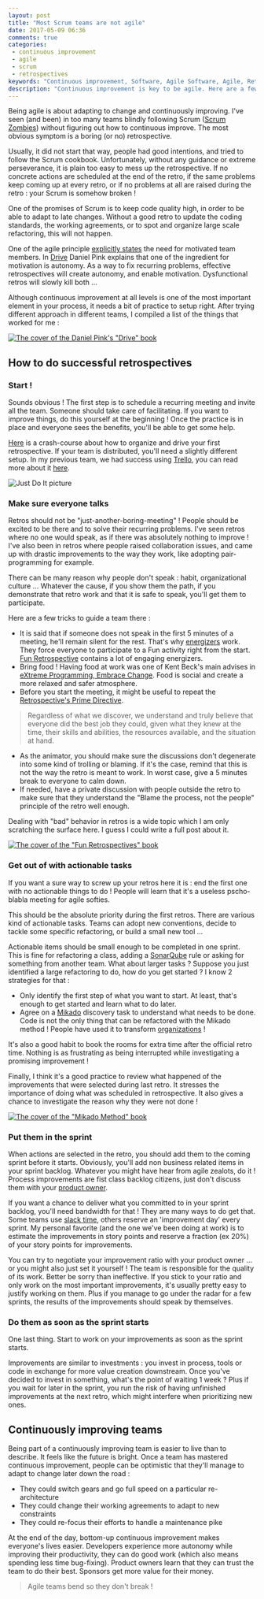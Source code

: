 ```yaml
---
layout: post
title: "Most Scrum teams are not agile"
date: 2017-05-09 06:36
comments: true
categories: 
 - continuous improvement
 - agile
 - scrum
 - retrospectives
keywords: "Continuous improvement, Software, Agile Software, Agile, Retrospectives, Scrum"
description: "Continuous improvement is key to be agile. Here are a few advices to continuously improve using retrospectives."
---
```

Being agile is about adapting to change and continuously improving. I've seen (and been) in too many teams blindly following Scrum ([Scrum Zombies](/how-to-kill-scrum-zombies/)) without figuring out how to continuous improve. The most obvious symptom is a boring (or no) retrospective.

Usually, it did not start that way, people had good intentions, and tried to follow the Scrum cookbook. Unfortunately, without any guidance or extreme perseverance, it is plain too easy to mess up the retrospective. If no concrete actions are scheduled at the end of the retro, if the same problems keep coming up at every retro, or if no problems at all are raised during the retro : your Scrum is somehow broken !

One of the promises of Scrum is to keep code quality high, in order to be able to adapt to late changes. Without a good retro to update the coding standards, the working agreements, or to spot and organize large scale refactoring, this will not happen.

One of the agile principle [explicitly states](http://agilemanifesto.org/principles.html) the need for motivated team members. In [Drive](https://www.amazon.com/Drive-Surprising-Truth-About-Motivates/dp/1594484805/ref=sr_1_1?ie=UTF8&qid=1494561757&sr=8-1&keywords=pink+drive) Daniel Pink explains that one of the ingredient for motivation is autonomy. As a way to fix recurring problems, effective retrospectives will create autonomy, and enable motivation. Dysfunctional retros will slowly kill both ...

Although continuous improvement at all levels is one of the most important element in your process, it needs a bit of practice to setup right. After trying different approach in different teams, I compiled a list of the things that worked for me :

[![The cover of the Daniel Pink's "Drive" book](../imgs/2017-05-09-most-scrum-teams-are-not-agile/drive.jpg)](https://www.amazon.com/Drive-Surprising-Truth-About-Motivates/dp/1594484805/ref=sr_1_1?ie=UTF8&qid=1494561757&sr=8-1&keywords=pink+drive)

## How to do successful retrospectives

### Start !

Sounds obvious ! The first step is to schedule a recurring meeting and invite all the team. Someone should take care of facilitating. If you want to improve things, do this yourself at the beginning ! Once the practice is in place and everyone sees the benefits, you'll be able to get some help.

[Here](/how-we-introduced-efficient-agile-retrospectives/) is a crash-course about how to organize and drive your first retrospective. If your team is distributed, you'll need a slightly different setup. In my previous team, we had success using [Trello](https://trello.com), you can read more about it [here](/trellospectives-remote-retrospectives-with-trello/).

![Just Do It picture](../imgs/2017-05-09-most-scrum-teams-are-not-agile/just-do-it.jpg)

### Make sure everyone talks

Retros should not be "just-another-boring-meeting" ! People should be excited to be there and to solve their recurring problems. I've seen retros where no one would speak, as if there was absolutely nothing to improve ! I've also been in retros where people raised collaboration issues, and came up with drastic improvements to the way they work, like adopting pair-programming for example.

There can be many reason why people don't speak : habit, organizational culture ... Whatever the cause, if you show them the path, if you demonstrate that retro work and that it is safe to speak, you'll get them to participate.

Here are a few tricks to guide a team there :

* It is said that if someone does not speak in the first 5 minutes of a meeting, he'll remain silent for the rest. That's why [energizers](www.funretrospectives.com/category/energizer/) work. They force everyone to participate to a Fun activity right from the start. [Fun Retrospective](http://www.funretrospectives.com/) contains a lot of engaging energizers.
* Bring food ! Having food at work was one of Kent Beck's main advises in [eXtreme Programming, Embrace Change](https://www.amazon.com/Extreme-Programming-Explained-Embrace-Change/dp/0201616416/ref=sr_1_2?s=books&ie=UTF8&qid=1494561932&sr=1-2&keywords=extreme+programming+explained+embrace+change). Food is social and create a more relaxed and safer atmosphere.
* Before you start the meeting, it might be useful to repeat the [Retrospective's Prime Directive](http://www.retrospectives.com/pages/retroPrimeDirective.html).

> Regardless of what we discover, we understand and truly believe that everyone did the best job they could, given what they knew at the time, their skills and abilities, the resources available, and the situation at hand.

* As the animator, you should make sure the discussions don't degenerate into some kind of trolling or blaming. If it's the case, remind that this is not the way the retro is meant to work. In worst case, give a 5 minutes break to everyone to calm down.
* If needed, have a private discussion with people outside the retro to make sure that they understand the "Blame the process, not the people" principle of the retro well enough.

Dealing with "bad" behavior in retros is a wide topic which I am only scratching the surface here. I guess I could write a full post about it.

[![The cover of the "Fun Retrospectives" book](../imgs/2017-05-09-most-scrum-teams-are-not-agile/fun-retro.jpeg)](http://www.funretrospectives.com/)

### Get out of with actionable tasks

If you want a sure way to screw up your retros here it is : end the first one with no actionable things to do ! People will learn that it's a useless pscho-blabla meeting for agile softies.

This should be the absolute priority during the first retros. There are various kind of actionable tasks. Teams can adopt new conventions, decide to tackle some specific refactoring, or build a small new tool ...

Actionable items should be small enough to be completed in one sprint. This is fine for refactoring a class, adding a [SonarQube](https://www.sonarqube.org/) rule or asking for something from another team. What about larger tasks ? Suppose you just identified a large refactoring to do, how do you get started ? I know 2 strategies for that :

* Only identify the first step of what you want to start. At least, that's enough to get started and learn what to do later.
* Agree on a [Mikado](https://mikadomethod.wordpress.com/) discovery task to understand what needs to be done. Code is not the only thing that can be refactored with the Mikado method ! People have used it to transform [organizations](http://nomad8.com/organisational-change-with-mikado/) !

It's also a good habit to book the rooms for extra time after the official retro time. Nothing is as frustrating as being interrupted while investigating a promising improvement !

Finally, I think it's a good practice to review what happened of the improvements that were selected during last retro. It stresses the importance of doing what was scheduled in retrospective. It also gives a chance to investigate the reason why they were not done !

[![The cover of the "Mikado Method" book](../imgs/2017-05-09-most-scrum-teams-are-not-agile/mikado-method.jpg)](https://www.amazon.com/Mikado-Method-Ola-Ellnestam/dp/1617291218/ref=sr_1_1?s=books&ie=UTF8&qid=1494562230&sr=1-1&keywords=mikado+method)

### Put them in the sprint

When actions are selected in the retro, you should add them to the coming sprint before it starts. Obviously, you'll add non business related items in your sprint backlog. Whatever you might have hear from agile zealots, do it ! Process improvements are fist class backlog citizens, just don't discuss them with your [product owner](https://www.scrum.org/resources/blog/who-professional-scrum-product-owner).

If you want a chance to deliver what you committed to in your sprint backlog, you'll need bandwidth for that ! They are many ways to do get that. Some teams use [slack time](http://www.jamesshore.com/Agile-Book/slack.html), others reserve an 'improvement day' every sprint. My personal favorite (and the one we've been doing at work) is to estimate the improvements in story points and reserve a fraction (ex 20%) of your story points for improvements.

You can try to negotiate your improvement ratio with your product owner ... or you might also just set it yourself ! The team is responsible for the quality of its work. Better be sorry than ineffective. If you stick to your ratio and only work on the most important improvements, it's usually pretty easy to justify working on them. Plus if you manage to go under the radar for a few sprints, the results of the improvements should speak by themselves.

### Do them as soon as the sprint starts

One last thing. Start to work on your improvements as soon as the sprint starts.

Improvements are similar to investments : you invest in process, tools or code in exchange for more value creation downstream. Once you've decided to invest in something, what's the point of waiting 1 week ? Plus if you wait for later in the sprint, you run the risk of having unfinished improvements at the next retro, which might interfere when prioritizing new ones.

## Continuously improving teams

Being part of a continuously improving team is easier to live than to describe. It feels like the future is bright. Once a team has mastered continuous improvement, people can be optimistic that they'll manage to adapt to change later down the road :

* They could switch gears and go full speed on a particular re-architecture
* They could change their working agreements to adapt to new constraints
* They could re-focus their efforts to handle a maintenance pike

At the end of the day, bottom-up continuous improvement makes everyone's lives easier. Developers experience more autonomy while improving their productivity, they can do good work (which also means spending less time bug-fixing). Product owners learn that they can trust the team to do their best. Sponsors get more value for their money.

> Agile teams bend so they don't break !

